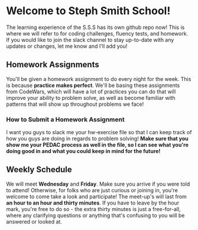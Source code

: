 # Welcome to Steph Smith School!
The learning experience of the S.S.S has its own github repo now! This is where we will refer to for coding challenges, fluency tests, and homework. If you would like to join the slack channel to stay up-to-date with any updates or changes, let me know and I'll add you!


## Homework Assignments
You'll be given a homework assignment to do every night for the week. This is because **practice makes perfect**. We'll be basing these assignments from CodeWars, which will have a lot of practices you can do that will improve your ability to problem solve, as well as become familiar with patterns that will show up throughout problems we face!


### How to Submit a Homework Assignment
I want you guys to slack me your hw-exercise file so that I can keep track of how you guys are doing in regards to problem solving! **Make sure that you show me your PEDAC process as well in the file, so I can see what you're doing good in and what you could keep in mind for the future!**


## Weekly Schedule
We will meet **Wednesday** and **Friday**. Make sure you arrive if you were told to attend! Otherwise, for folks who are just curious or joining in, you're welcome to come take a look and participate! The meet-up's will last from **an hour to an hour and thirty minutes**. If you have to leave by the hour mark, you're free to do so - the extra thirty minutes is just a free-for-all, where any clarifying questions or anything that's confusing to you will be answered or looked at.
